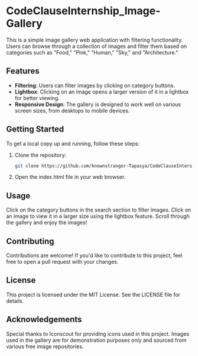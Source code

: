 # CodeClauseInternship_Image-Gallery
This is a simple image gallery web application with filtering functionality. Users can browse through a collection of images and filter them based on categories such as "Food," "Pink," "Human," "Sky," and "Architecture."

## Features

- **Filtering**: Users can filter images by clicking on category buttons.
- **Lightbox**: Clicking on an image opens a larger version of it in a lightbox for better viewing.
- **Responsive Design**: The gallery is designed to work well on various screen sizes, from desktops to mobile devices.

## Getting Started

To get a local copy up and running, follow these steps:

1. Clone the repository:
   ```sh
   git clone https://github.com/knownstranger-Tapasya/CodeClauseIntership_Image-Gallery.git
   
2. Open the index.html file in your web browser.

   
## Usage

Click on the category buttons in the search section to filter images.
Click on an image to view it in a larger size using the lightbox feature.
Scroll through the gallery and enjoy the images!


## Contributing

Contributions are welcome! If you'd like to contribute to this project, feel free to open a pull request with your changes.

## License

This project is licensed under the MIT License. See the LICENSE file for details.

## Acknowledgements

Special thanks to Iconscout for providing icons used in this project.
Images used in the gallery are for demonstration purposes only and sourced from various free image repositories.
